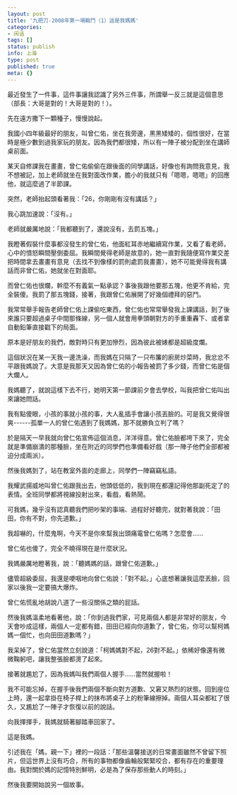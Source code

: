 ```yaml
---
layout: post
title: '九把刀-2008年第一場戰鬥（1）這是我媽媽'
categories:
- 闲话
tags: []
status: publish
info: 上海
type: post
published: true
meta: {}
---
```



最近發生了一件事，這件事讓我認識了另外三件事，所謂舉一反三就是這個意思（部長：大哥是對的！大哥是對的！）。    

先在遠方撒下一顆種子，慢慢說起。    

我國小四年級最好的朋友，叫曾仁佑，坐在我旁邊，黑黑矮矮的，個性很好，在當時是極少數到過我家玩的朋友。因為我們都很矮，所以有一陣子被分配到坐在講師桌前面。    

某天自修課我在畫畫，曾仁佑偷偷在跟後面的同學講話，好像也有詢問我意見，我不想被記，加上老師就坐在我對面改作業，膽小的我就只有「嗯嗯，嗯嗯」的回應他，就這麼過了半節課。    

突然，老師抬起頭看著我：「26，你剛剛有沒有講話？」    

我心跳加速說：「沒有。」    

老師就嚴厲地說：「我都聽到了，還說沒有，去罰五塊。」    

我瞪著假裝什麼事都沒發生的曾仁佑，他面紅耳赤地繼續寫作業，又看了看老師，心中的憤怒瞬間壓倒委屈。我瞬間覺得老師是故意的，她一直對我隨便寫作業交差把時間拿去畫畫有意見（去找不到像樣的罰則處罰我畫畫），她不可能覺得我有講話而非曾仁佑，她就坐在對面耶。    

而曾仁佑也很爛，幹麼不有義氣一點承認？事後我跟他要那五塊，他更不肯給，完全裝傻。我罰了那五塊錢，接著，我跟曾仁佑展開了好幾個禮拜的惡鬥。    

我常常舉手報告老師曾仁佑上課偷吃東西，曾仁佑也常常舉發我上課講話，到了後來誰只要超過桌子中間那條線，另一個人就會用拳頭朝對方的手重重轟下、或者拿自動鉛筆直接戳下的局面。    

原本是好朋友的我們，敵對時只有更加慘烈，因為彼此被婊都是超級度爛。    

這個狀況在某一天我一邊洗澡，而我媽在只隔了一只布簾的廚房炒菜時，我忿忿不平跟我媽說了。大意是我那天又因為曾仁佑的小報告被罰了多少錢，而曾仁佑是個大爛人。    

我媽聽了，就說這樣下去不行，她明天第一節課前夕會去學校，叫我把曾仁佑叫出來讓她問話。    

我有點傻眼，小孩的事就小孩的事，大人亂插手會讓小孩丟臉的。可是我又覺得很爽------孤單一人的曾仁佑遇到了我媽媽，那不就勝負立判了嗎？    

於是隔天一早我就向曾仁佑宣佈這個消息，洋洋得意。曾仁佑臉都垮下來了，完全就是準備崩潰的那種臉，坐在附近的同學們也準備看好戲（那一陣子他們全部都被迫分成兩派）。    

然後我媽到了，站在教室外面的走廊上，同學們一陣竊竊私語。    

我耀武揚威地叫曾仁佑跟我出去，他頭低低的，我到現在都還記得他那副死定了的表情。全班同學都將視線投射出來，看戲，看熱鬧。    

可我媽，幾乎沒有認真聽我們把吵架的事端、過程好好聽完，就對著我說：「田田，你有不對，你先道歉。」    

我超嚇的，什麼鬼啊，今天不是你來幫我出頭痛電曾仁佑嗎？怎麼會……    

曾仁佑也傻了，完全不曉得現在是什麼狀況。    

我媽嚴厲地瞪著我，說：「聽媽媽的話，跟曾仁佑道歉。」    

儘管超級委屈，我還是哽咽地向曾仁佑說：「對不起。」心底想著讓我這麼丟臉，回家以後我一定要搞大爆炸。    

曾仁佑慌亂地胡說八道了一些沒關係之類的屁話。    

然後我媽溫柔地看著他，說：「你到過我們家，可見兩個人都是非常好的朋友，今天會吵成這樣，兩個人一定都有錯，田田已經向你道歉了，曾仁佑，你可以幫柯媽媽一個忙，也向田田道歉嗎？」    

我呆掉了，曾仁佑當然立刻說道：「柯媽媽對不起，26對不起。」依稀好像還有微微鞠躬吧，讓我整張臉都燙了起來。    

接著就尷尬了，因為我媽叫我們兩個人握手……當然就握啦！    

我不可能忘掉，在握手後我們兩個不斷向對方道歉、又窘又熱烈的狀態。回到座位上時，還一起拿掛在椅子桿上的抹布將桌子上的粉筆線擦掉。兩個人耳朵都紅了很久，又尷尬了一陣子才恢復以前的說話。    

向我揮揮手，我媽就騎著腳踏車回家了。    

這是我媽。    

引述我在「媽，親一下」裡的一段話：「那些溫馨接送的日常畫面雖然不曾留下照片，但這世界上沒有巧合，所有的事物都像齒輪般緊緊咬合，都有存在的重要理由。我對關於媽的記憶特別鮮明，必是為了保存那些動人的時刻。」    

然後我要開始說另一個故事。    


